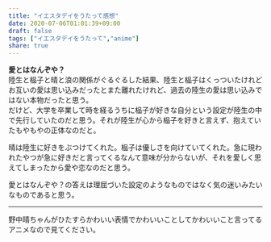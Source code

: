 ```yaml
---
title: "イエスタデイをうたって感想"
date: 2020-07-06T01:01:39+09:00
draft: false
tags: ["イエスタデイをうたって","anime"]
share: true
---
```

**愛とはなんぞや？**  
陸生と榀子と晴と浪の関係がぐるぐるした結果、陸生と榀子はくっついたけれどお互いの愛は思い込みだったとまた離れたけれど、過去の陸生の愛は思い込みではない本物だったと思う。  
だけど、大学を卒業して時を経るうちに榀子が好きな自分という設定が陸生の中で先行していたのだと思う。それが陸生が心から榀子を好きと言えず、抱えていたもやもやの正体なのだと。  

晴は陸生に好きをぶつけてくれた。榀子は優しさを向けていてくれた。急に現われたやつが急に好きだと言ってくるなんて意味が分からないが、それを愛しく思えてしまったから愛や恋なのだと思う。

愛とはなんぞや？の答えは理屈づいた設定のようなものではなく気の迷いみたいなものであると思う。
***
野中晴ちゃんがひたすらかわいい表情でかわいいことしてかわいいこと言ってるアニメなので見てください。<br><br>